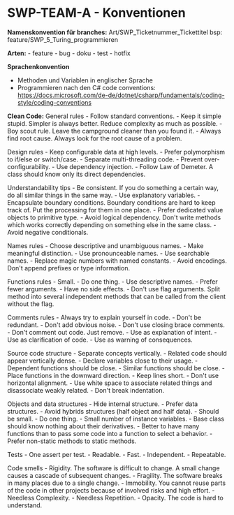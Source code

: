# SWP-TEAM-A - Konventionen

**Namenskonvention für branches:**
Art/SWP_Ticketnummer_Tickettitel
bsp: feature/SWP_5_Turing_programmieren

**Arten:**
    - feature
    - bug
    - doku
    - test
    - hotfix

**Sprachenkonvention**
- Methoden und Variablen in englischer Sprache
- Programmieren nach den C# code conventions: 
    https://docs.microsoft.com/de-de/dotnet/csharp/fundamentals/coding-style/coding-conventions

**Clean Code:**
  General rules
    - Follow standard conventions.
    - Keep it simple stupid. Simpler is always better. Reduce complexity as much as possible.
    - Boy scout rule. Leave the campground cleaner than you found it.
    - Always find root cause. Always look for the root cause of a problem.

  Design rules
    - Keep configurable data at high levels.
    - Prefer polymorphism to if/else or switch/case.
    - Separate multi-threading code.
    - Prevent over-configurability.
    - Use dependency injection.
    - Follow Law of Demeter. A class should know only its direct dependencies.

  Understandability tips
    - Be consistent. If you do something a certain way, do all similar things in the same way.
    - Use explanatory variables.
    - Encapsulate boundary conditions. Boundary conditions are hard to keep track of. Put the processing for them in one place.
    - Prefer dedicated value objects to primitive type.
    - Avoid logical dependency. Don't write methods which works correctly depending on something else in the same class.
    - Avoid negative conditionals.

  Names rules
    - Choose descriptive and unambiguous names.
    - Make meaningful distinction.
    - Use pronounceable names.
    - Use searchable names.
    - Replace magic numbers with named constants.
    - Avoid encodings. Don't append prefixes or type information.

  Functions rules
    - Small.
    - Do one thing.
    - Use descriptive names.
    - Prefer fewer arguments.
    - Have no side effects.
    - Don't use flag arguments. Split method into several independent methods that can be called from the client without the flag.

  Comments rules
    - Always try to explain yourself in code.
    - Don't be redundant.
    - Don't add obvious noise.
    - Don't use closing brace comments.
    - Don't comment out code. Just remove.
    - Use as explanation of intent.
    - Use as clarification of code.
    - Use as warning of consequences.

  Source code structure
    - Separate concepts vertically.
    - Related code should appear vertically dense.
    - Declare variables close to their usage.
    - Dependent functions should be close.
    - Similar functions should be close.
    - Place functions in the downward direction.
    - Keep lines short.
    - Don't use horizontal alignment.
    - Use white space to associate related things and disassociate weakly related.
    - Don't break indentation.

  Objects and data structures
    - Hide internal structure.
    - Prefer data structures.
    - Avoid hybrids structures (half object and half data).
    - Should be small.
    - Do one thing.
    - Small number of instance variables.
    - Base class should know nothing about their derivatives.
    - Better to have many functions than to pass some code into a function to select a behavior.
    - Prefer non-static methods to static methods.

  Tests
    - One assert per test.
    - Readable.
    - Fast.
    - Independent.
    - Repeatable.

  Code smells
    - Rigidity. The software is difficult to change. A small change causes a cascade of subsequent changes.
    - Fragility. The software breaks in many places due to a single change.
    - Immobility. You cannot reuse parts of the code in other projects because of involved risks and high effort.
    - Needless Complexity.
    - Needless Repetition.
    - Opacity. The code is hard to understand.
